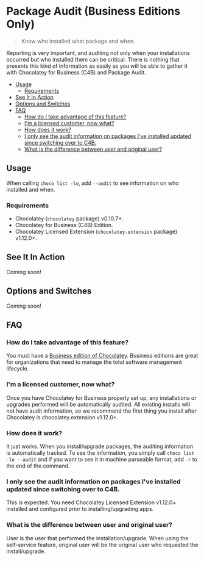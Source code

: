 # Package Audit (Business Editions Only)
> Know who installed what package and when.

Reporting is very important, and auditing not only when your installations occurred but who installed them can be critical. There is nothing that presents this kind of information as easily as you will be able to gather it with Chocolatey for Business (C4B) and Package Audit.

<!-- TOC -->

- [Usage](#usage)
  - [Requirements](#requirements)
- [See It In Action](#see-it-in-action)
- [Options and Switches](#options-and-switches)
- [FAQ](#faq)
  - [How do I take advantage of this feature?](#how-do-i-take-advantage-of-this-feature)
  - [I'm a licensed customer, now what?](#im-a-licensed-customer-now-what)
  - [How does it work?](#how-does-it-work)
  - [I only see the audit information on packages I've installed updated since switching over to C4B.](#i-only-see-the-audit-information-on-packages-ive-installed-updated-since-switching-over-to-c4b)
  - [What is the difference between user and original user?](#what-is-the-difference-between-user-and-original-user)

<!-- /TOC -->

## Usage
When calling `choco list -lo`, add `--audit` to see information on who installed and when.

### Requirements

* Chocolatey (`chocolatey` package) v0.10.7+.
* Chocolatey for Business (C4B) Edition.
* Chocolatey Licensed Extension (`chocolatey.extension` package) v1.12.0+.

## See It In Action

Coming soon!

## Options and Switches

Coming soon!

## FAQ

### How do I take advantage of this feature?
You must have a [Business edition of Chocolatey](https://chocolatey.org/compare). Business editions are great for organizations that need to manage the total software management lifecycle.

### I'm a licensed customer, now what?
Once you have Chocolatey for Business properly set up, any installations or upgrades performed will be automatically audited. All existing installs will not have audit information, so we recommend the first thing you install after Chocolatey is chocolatey.extension v1.12.0+.

### How does it work?
It just works. When you install/upgrade packages, the auditing information is automatically tracked. To see the information, you simply call `choco list -lo --audit` and if you want to see it in machine parseable format, add `-r` to the end of the command.

### I only see the audit information on packages I've installed updated since switching over to C4B.
This is expected. You need Chocolatey Licensed Extension v1.12.0+ installed and configured prior to installing/upgrading apps.

### What is the difference between user and original user?
User is the user that performed the installation/upgrade. When using the self-service feature, original user will be the original user who requested the install/upgrade.
